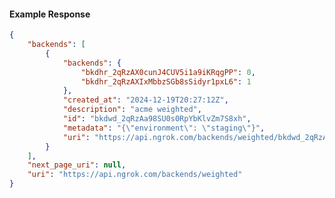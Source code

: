 <!-- Code generated for API Clients. DO NOT EDIT. -->

#### Example Response

```json
{
	"backends": [
		{
			"backends": {
				"bkdhr_2qRzAX0cunJ4CUV5i1a9iKRqgPP": 0,
				"bkdhr_2qRzAXIxMbbzSGb8sSidyr1pxL6": 1
			},
			"created_at": "2024-12-19T20:27:12Z",
			"description": "acme weighted",
			"id": "bkdwd_2qRzAa98SU0s0RpYbKlvZm7S8xh",
			"metadata": "{\"environment\": \"staging\"}",
			"uri": "https://api.ngrok.com/backends/weighted/bkdwd_2qRzAa98SU0s0RpYbKlvZm7S8xh"
		}
	],
	"next_page_uri": null,
	"uri": "https://api.ngrok.com/backends/weighted"
}
```

